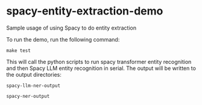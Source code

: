 # spacy-entity-extraction-demo
Sample usage of using Spacy to do entity extraction

To run the demo, run the following command:

```make test```

This will call the python scripts to run spacy transformer entity recognition and then Spacy LLM entity recognition in serial. The output will be written to the output directories:

```spacy-llm-ner-output```

```spacy-ner-output```
